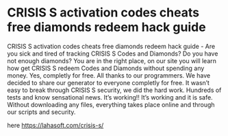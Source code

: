 # CRISIS S activation codes cheats free diamonds redeem hack guide

CRISIS S activation codes cheats free diamonds redeem hack guide - Are you sick and tired of tracking CRISIS S Codes and Diamonds? Do you have not enough diamonds? You are in the right place, on our site you will learn how get CRISIS S redeem Codes and Diamonds without spending any money. Yes, completly for free. All thanks to our programmers. We have decided to share our generator to everyone completly for free. It wasn’t easy to break through CRISIS S security, we did the hard work. Hundreds of tests and know sensational news. It’s working!! It’s working and it is safe. Without downloading any files, everything takes place online and through our scripts and security.

here https://lahasoft.com/crisis-s/


